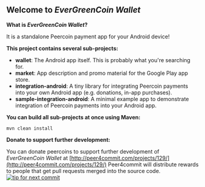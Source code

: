 ## Welcome to _EverGreenCoin Wallet_

__What is _EverGreenCoin Wallet_?__

It is a standalone Peercoin payment app for your Android device!


__This project contains several sub-projects:__

 * __wallet__:
     The Android app itself. This is probably what you're searching for.
 * __market__:
     App description and promo material for the Google Play app store.
 * __integration-android__:
     A tiny library for integrating Peercoin payments into your own Android app
     (e.g. donations, in-app purchases).
 * __sample-integration-android__:
     A minimal example app to demonstrate integration of Peercoin payments into
     your Android app.


__You can build all sub-projects at once using Maven:__

`mvn clean install`


__Donate to support further development:__

You can donate peercoins to support further development of _EverGreenCoin Wallet_ at [http://peer4commit.com/projects/129/](http://peer4commit.com/projects/129/)
Peer4commit will distribute rewards to people that get pull requests merged into the source code.
[![tip for next commit](http://peer4commit.com/projects/129.svg)](http://peer4commit.com/projects/129)
